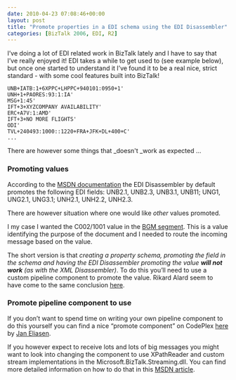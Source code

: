 ```yaml
---
date: 2010-04-23 07:08:46+00:00
layout: post
title: "Promote properties in a EDI schema using the EDI Disassembler"
categories: [BizTalk 2006, EDI, R2]
---
```


I’ve doing a lot of EDI related work in BizTalk lately and I have to say that I’ve really enjoyed it! EDI takes a while to get used to (see example below), but once one started to understand it I’ve found it to be a real nice, strict standard - with some cool features built into BizTalk!     


 
    
    UNB+IATB:1+6XPPC+LHPPC+940101:0950+1'
    UNH+1+PAORES:93:1:IA'
    MSG+1:45'
    IFT+3+XYZCOMPANY AVAILABILITY'
    ERC+A7V:1:AMD'
    IFT+3+NO MORE FLIGHTS'
    ODI'
    TVL+240493:1000::1220+FRA+JFK+DL+400+C'
    ...





There are however some things that _doesn't _work as expected …





### Promoting values





According to the [MSDN documentation](http://msdn.microsoft.com/en-us/library/bb226404(BTS.20).aspx) the EDI Disassembler by default promotes the following EDI fields: UNB2.1, UNB2.3, UNB3.1, UNB11; UNG1, UNG2.1, UNG3.1; UNH2.1, UNH2.2, UNH2.3.





There are however situation where one would like _other_ values promoted.





I my case I wanted the C002/1001 value in the [BGM segment](http://www.stylusstudio.com/edifact/d04b/BGM_.htm). This is a value identifying the purpose of the document and I needed to route the incoming message based on the value.





The short version is that _creating a property schema, promoting the field in the schema and having the EDI Disassembler promoting the value **will not work** (as with the XML Disassembler)_. To do this you’ll need to use a custom pipeline component to promote the value. Rikard Alard seem to have come to the same conclusion [here](http://rikardalard.wordpress.com/2009/06/15/promoted-properties-in-edi-schema-is-not-promoted-by-edireceive/).





### Promote pipeline component to use





If you don’t want to spend time on writing your own pipeline component to do this yourself you can find a nice “promote component” on CodePlex [here](http://eebiztalkpipelinecom.codeplex.com/) by [Jan Eliasen](http://blog.eliasen.dk).





If you however expect to receive lots and lots of big messages you might want to look into changing the component to use XPathReader and custom stream implementations in the Microsoft.BizTalk.Streaming.dll. You can find more detailed information on how to do that in this [MSDN article](http://msdn.microsoft.com/en-us/library/ee377071(BTS.10).aspx).

